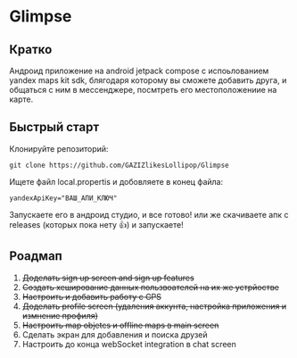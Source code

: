 # Glimpse

## Кратко

Андроид приложение на android jetpack compose с испоьлованием yandex maps kit sdk, блягодаря которому вы сможете добавить друга, и общаться с ним в мессенджере, посмтреть его местоположениие на карте.

## Быстрый старт

Клонируйте репозиторий:

```
git clone https://github.com/GAZIZlikesLollipop/Glimpse
```

Ищете файл local.propertis и добовляете в конец файла:

```propetis
yandexApiKey="ВАШ_АПИ_КЛЮЧ"
```

Запускаете его в андроид студио, и все готово! или же скачиваете апк с releases (которых пока нету 👍) и запускаете!

## Роадмап

1. ~~Доделать sign up screen and sign up features~~
2. ~~Создать хеширование данных пользвоателей на их же устрйостве~~
3. ~~Настроить и добавить работу с GPS~~
4. ~~Доделать profile screen (удаления аккунта, настройка приложения и измнение профиля)~~
5. ~~Настроить map objetcs и offline maps в main screen~~ 
6. Сделать экран для добавления и поиска друзей
7. Настроить до конца webSocket integration в chat screen
